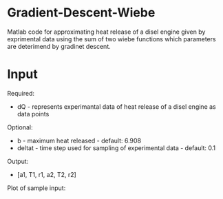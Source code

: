 # Gradient-Descent-Wiebe
Matlab code for approximating heat release of a disel engine given by exprimental data using the sum of two wiebe functions which parameters are deterimend by gradinet descent.


# Input
Required:
- dQ - represents experimantal data of heat release of a disel engine as data points

Optional:
- b - maximum heat released - default: 6.908 
- deltat - time step used for sampling of experimental data - default: 0.1

Output:
- [a1, T1, r1, a2, T2, r2]

Plot of sample input:

